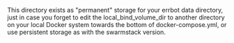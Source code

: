 This directory exists as "permanent" storage for your errbot data directory, just in case you forget to edit the local_bind_volume_dir to another directory on your local Docker system towards the bottom of docker-compose.yml, or use persistent storage as with the swarmstack version.
